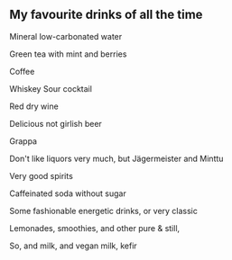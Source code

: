 ## My favourite drinks of all the time

Mineral low-carbonated water

Green tea with mint and berries

Coffee

Whiskey Sour cocktail

Red dry wine

Delicious not girlish beer

Grappa

Don't like liquors very much, but Jägermeister and Minttu

Very good spirits

Caffeinated soda without sugar

Some fashionable energetic drinks, or very classic

Lemonades, smoothies, and other pure & still,

So, and milk, and vegan milk, kefir
